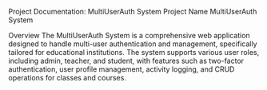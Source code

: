 Project Documentation: MultiUserAuth System
Project Name
MultiUserAuth System

Overview
The MultiUserAuth System is a comprehensive web application designed to handle multi-user authentication and management, specifically tailored for educational institutions. The system supports various user roles, including admin, teacher, and student, with features such as two-factor authentication, user profile management, activity logging, and CRUD operations for classes and courses.

